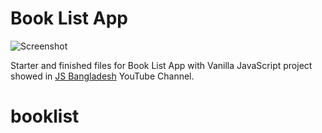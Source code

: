 # Book List App

![Screenshot](https://github.com/srsetu/book-list-app/blob/master/finished/book-list.png "Project Screenshot")

Starter and finished files for Book List App with Vanilla JavaScript project showed in [JS Bangladesh](https://youtube.com/JSBangladesh) YouTube Channel.
# booklist
